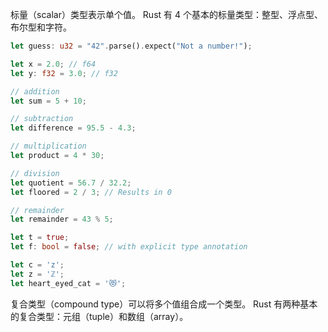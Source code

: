 标量（scalar）类型表示单个值。
Rust 有 4 个基本的标量类型：整型、浮点型、布尔型和字符。

```rust
let guess: u32 = "42".parse().expect("Not a number!");

let x = 2.0; // f64
let y: f32 = 3.0; // f32

// addition
let sum = 5 + 10;

// subtraction
let difference = 95.5 - 4.3;

// multiplication
let product = 4 * 30;

// division
let quotient = 56.7 / 32.2;
let floored = 2 / 3; // Results in 0

// remainder
let remainder = 43 % 5;

let t = true;
let f: bool = false; // with explicit type annotation

let c = 'z';
let z = 'ℤ';
let heart_eyed_cat = '😻';
```

复合类型（compound type）可以将多个值组合成一个类型。
Rust 有两种基本的复合类型：元组（tuple）和数组（array）。
